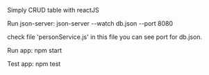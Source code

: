 Simply CRUD table with reactJS


Run json-server:
json-server --watch db.json --port 8080

check file 'personService.js' in this file you can see port for db.json.

Run app:
npm start

Test app:
npm test
